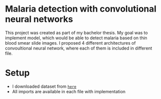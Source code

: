 # Malaria detection with convolutional neural networks

This project was created as part of my bachelor thesis. My goal was to implement model, which would be able to detect malaria based on thin blood smear slide images. I proposed 4 different architectures of convoultional neural network, where each of them is included in different file.

# Setup

- I downloaded dataset from <a href="https://lhncbc.nlm.nih.gov/publication/pub9932" target="_blank">`here`</a>
- All imports are available in each file with implementation
